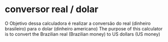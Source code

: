 # conversor real / dolar
 O Objetivo dessa calculadora é realizar a conversão do real (dinheiro brasileiro) para o dolar (dinheiro americano)
 The purpose of this calculator is to convert the Brazilian real (Brazilian money) to US dollars (US money)
